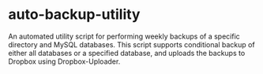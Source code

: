 # auto-backup-utility
An automated utility script for performing weekly backups of a specific directory and MySQL databases. This script supports conditional backup of either all databases or a specified database, and uploads the backups to Dropbox using Dropbox-Uploader.

